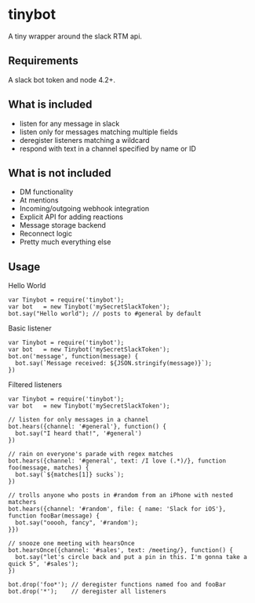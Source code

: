 # tinybot

A tiny wrapper around the slack RTM api.

## Requirements

A slack bot token and node 4.2+.

## What is included

* listen for any message in slack
* listen only for messages matching multiple fields
* deregister listeners matching a wildcard
* respond with text in a channel specified by name or ID

## What is not included

* DM functionality
* At mentions
* Incoming/outgoing webhook integration
* Explicit API for adding reactions
* Message storage backend
* Reconnect logic
* Pretty much everything else

## Usage

Hello World

    var Tinybot = require('tinybot');
    var bot   = new Tinybot('mySecretSlackToken');
    bot.say("Hello world"); // posts to #general by default

Basic listener

    var Tinybot = require('tinybot');
    var bot   = new Tinybot('mySecretSlackToken');
    bot.on('message', function(message) {
      bot.say(`Message received: ${JSON.stringify(message)}`);
    })

Filtered listeners

    var Tinybot = require('tinybot');
    var bot   = new Tinybot('mySecretSlackToken');

    // listen for only messages in a channel
    bot.hears({channel: '#general'}, function() {
      bot.say("I heard that!", '#general')
    })

    // rain on everyone's parade with regex matches
    bot.hears({channel: '#general', text: /I love (.*)/}, function foo(message, matches) {
      bot.say(`${matches[1]} sucks`);
    })

    // trolls anyone who posts in #random from an iPhone with nested matchers
    bot.hears({channel: '#random', file: { name: 'Slack for iOS'}, function fooBar(message) {
      bot.say("ooooh, fancy", '#random');
    }})

    // snooze one meeting with hearsOnce
    bot.hearsOnce({channel: '#sales', text: /meeting/}, function() {
      bot.say("let's circle back and put a pin in this. I'm gonna take a quick 5", '#sales');
    })

    bot.drop('foo*'); // deregister functions named foo and fooBar
    bot.drop('*');    // deregister all listeners
